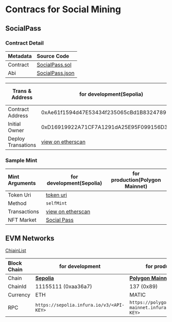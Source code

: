 # Contracs for Social Mining

## SocialPass

### Contract Detail


| Metadata | Source Code                                  |
| :--------- | :--------------------------------------------- |
| Contract | [SocialPass.sol](./contracts/SocialPass.sol) |
| Abi      | [SocialPass.json](./abi/SocialPass.json)     |


| Trans & Address    | for development(Sepolia)                                                                                                | for production(Polygon Mainnet) |
| -------------------- | ------------------------------------------------------------------------------------------------------------------------- | --------------------------------- |
| Contract Address   | 0xAe61f1594d47E53434f235065cBd1B8324789596                                                                              | TODO                            |
| Initial Owner      | 0xD16919922A71CF7A1291dA25E95F099156D3C471                                                                              | TODO                            |
| Deploy Transations | [view on etherscan](https://sepolia.etherscan.io/tx/0xdf89850f0b12d4f8206eecccc6cd34d2ce0fecc925a4a8c2f6ecd8cd64e3786f) | TODO                            |

### Sample Mint


| Mint Arguments | for development(Sepolia)                                                                                                | for production(Polygon Mainnet) |
| :--------------- | ------------------------------------------------------------------------------------------------------------------------- | --------------------------------- |
| Token Uri      | [token uri](ipfs://bafkreibto3z7jrwonc7swekfv4q2xy6dofe7y34np62m5m72gc6biglhjm)                                         |                                 |
| Method         | `selfMint`                                                                                                              |                                 |
| Transactions   | [view on etherscan](https://sepolia.etherscan.io/tx/0x7108fafa363e4b956dbef62c4ad789fd50182756d4f187dc46661cb7ebc0b73e) |                                 |
| NFT Market     | [Social Pass](https://testnets.opensea.io/assets/sepolia/0xae61f1594d47e53434f235065cbd1b8324789596/0)                  |                                 |

## EVM Networks

[ChiainList](https://chainlist.org/https:/)


| Block Chain | for development                                     | for production                                         |
| :------------ | ----------------------------------------------------- | -------------------------------------------------------- |
| Chain       | [**Sepolia**](https://chainlist.org/chain/11155111) | [**Polygon Mainnet**](https://chainlist.org/chain/137) |
| ChainId     | 11155111 (0xaa36a7)                                 | 137 (0x89)                                             |
| Currency    | ETH                                                 | MATIC                                                  |
| RPC         | `https://sepolia.infura.io/v3/<API-KEY>`            | `https://polygon-mainnet.infura.io/v3/<API-KEY>`       |
